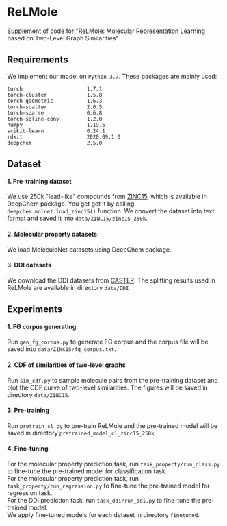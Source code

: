 # ReLMole
Supplement of code for "ReLMole: Molecular Representation Learning based on Two-Level Graph Similarities"

## Requirements
We implement our model on `Python 3.7`. These packages are mainly used:
```
torch                     1.7.1
torch-cluster             1.5.8              
torch-geometric           1.6.3
torch-scatter             2.0.5 
torch-sparse              0.6.8
torch-spline-conv         1.2.0
numpy                     1.19.5
scikit-learn              0.24.1
rdkit                     2020.09.1.0
deepchem                  2.5.0
```

## Dataset
#### 1. Pre-training dataset
We use 250k "lead-like" compounds from [ZINC15](https://zinc15.docking.org), which is available in DeepChem package. You get get it by calling `deepchem.molnet.load_zinc15()` function. We convert the dataset into text format and saved it into `data/ZINC15/zinc15_250k`.

#### 2. Molecular property datasets
We load MoleculeNet datasets using DeepChem package.

#### 3. DDI datasets
We download the DDI datasets from [CASTER](https://github.com/kexinhuang12345/CASTER). The splitting results used in ReLMole are available in directory `data/DDI`


## Experiments
#### 1. FG corpus generating
Run `gen_fg_corpus.py` to generate FG corpus and the corpus file will be saved into `data/ZINC15/fg_corpus.txt`.

#### 2. CDF of similarities of two-level graphs
Run `sim_cdf.py` to sample molecule pairs from the pre-training dataset and plot the CDF curve of two-level similarities. The figures will be saved in directory `data/ZINC15`.

#### 3. Pre-training
Run `pretrain_cl.py` to pre-train ReLMole and the pre-trained model will be saved in directory `pretrained_model_cl_zinc15_250k`.

#### 4. Fine-tuning
For the molecular property prediction task, run `task_property/run_class.py` to fine-tune the pre-trained model for classification task. \
For the molecular property prediction task, run `task_property/run_regression.py` to fine-tune the pre-trained model for regression task. \
For the DDI prediction task, run `task_ddi/run_ddi.py` to fine-tune the pre-trained model. \
We apply fine-tuned models for each dataset in directory `finetuned`.